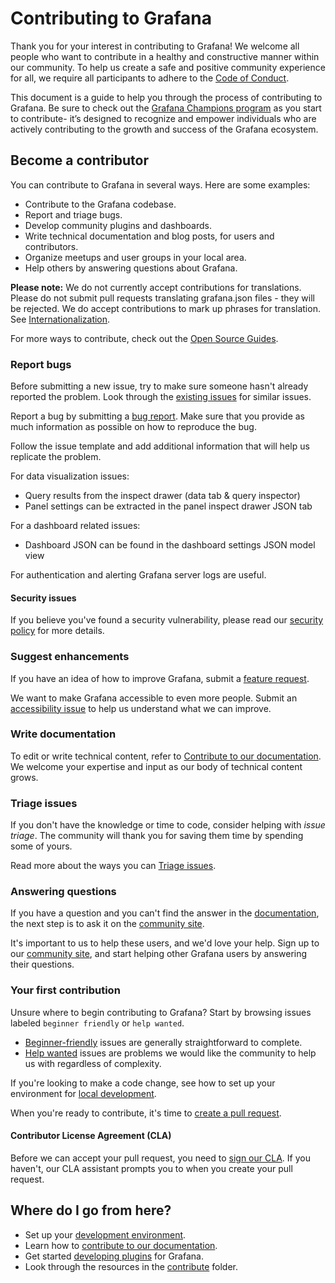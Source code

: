 # Contributing to Grafana

Thank you for your interest in contributing to Grafana! We welcome all people who want to contribute in a healthy and constructive manner within our community. To help us create a safe and positive community experience for all, we require all participants to adhere to the [Code of Conduct](CODE_OF_CONDUCT.md).

This document is a guide to help you through the process of contributing to Grafana. Be sure to check out the [Grafana Champions program](https://grafana.com/community/champions/?src=github&camp=community-cross-platform-engagement) as you start to contribute- it’s designed to recognize and empower individuals who are actively contributing to the growth and success of the Grafana ecosystem.

## Become a contributor

You can contribute to Grafana in several ways. Here are some examples:

- Contribute to the Grafana codebase.
- Report and triage bugs.
- Develop community plugins and dashboards.
- Write technical documentation and blog posts, for users and contributors.
- Organize meetups and user groups in your local area.
- Help others by answering questions about Grafana.

**Please note:** We do not currently accept contributions for translations. Please do not submit pull requests translating grafana.json files - they will be rejected. We do accept contributions to mark up phrases for translation. See [Internationalization](contribute/internationalization.md).

For more ways to contribute, check out the [Open Source Guides](https://opensource.guide/how-to-contribute/).

### Report bugs

Before submitting a new issue, try to make sure someone hasn't already reported the problem. Look through the [existing issues](https://github.com/grafana/grafana/issues) for similar issues.

Report a bug by submitting a [bug report](https://github.com/grafana/grafana/issues/new?labels=type%3A+bug&template=1-bug_report.md). Make sure that you provide as much information as possible on how to reproduce the bug.

Follow the issue template and add additional information that will help us replicate the problem.

For data visualization issues:

- Query results from the inspect drawer (data tab & query inspector)
- Panel settings can be extracted in the panel inspect drawer JSON tab

For a dashboard related issues:

- Dashboard JSON can be found in the dashboard settings JSON model view

For authentication and alerting Grafana server logs are useful.

#### Security issues

If you believe you've found a security vulnerability, please read our [security policy](https://github.com/grafana/grafana/security/policy) for more details.

### Suggest enhancements

If you have an idea of how to improve Grafana, submit a [feature request](https://github.com/grafana/grafana/issues/new?assignees=&labels=type%2Ffeature-request&projects=&template=1-feature_requests.md).

We want to make Grafana accessible to even more people. Submit an [accessibility issue](https://github.com/grafana/grafana/issues/new?labels=type%3A+accessibility&template=3-accessibility.md) to help us understand what we can improve.

### Write documentation

To edit or write technical content, refer to [Contribute to our documentation](/contribute/documentation/README.md). We welcome your expertise and input as our body of technical content grows.

### Triage issues

If you don't have the knowledge or time to code, consider helping with _issue triage_. The community will thank you for saving them time by spending some of yours.

Read more about the ways you can [Triage issues](/contribute/triage-issues.md).

### Answering questions

If you have a question and you can't find the answer in the [documentation](https://grafana.com/docs/), the next step is to ask it on the [community site](https://community.grafana.com/).

It's important to us to help these users, and we'd love your help. Sign up to our [community site](https://community.grafana.com/), and start helping other Grafana users by answering their questions.

### Your first contribution

Unsure where to begin contributing to Grafana? Start by browsing issues labeled `beginner friendly` or `help wanted`.

- [Beginner-friendly](https://github.com/grafana/grafana/issues?q=is%3Aopen+is%3Aissue+label%3A%22beginner+friendly%22) issues are generally straightforward to complete.
- [Help wanted](https://github.com/grafana/grafana/issues?q=is%3Aopen+is%3Aissue+label%3A%22help+wanted%22) issues are problems we would like the community to help us with regardless of complexity.

If you're looking to make a code change, see how to set up your environment for [local development](contribute/developer-guide.md).

When you're ready to contribute, it's time to [create a pull request](/contribute/create-pull-request.md).

#### Contributor License Agreement (CLA)

Before we can accept your pull request, you need to [sign our CLA](https://grafana.com/docs/grafana/latest/developers/cla/). If you haven't, our CLA assistant prompts you to when you create your pull request.

## Where do I go from here?

- Set up your [development environment](contribute/developer-guide.md).
- Learn how to [contribute to our documentation](contribute/documentation/README.md).
- Get started [developing plugins](https://grafana.com/developers/plugin-tools) for Grafana.
- Look through the resources in the [contribute](contribute) folder.
